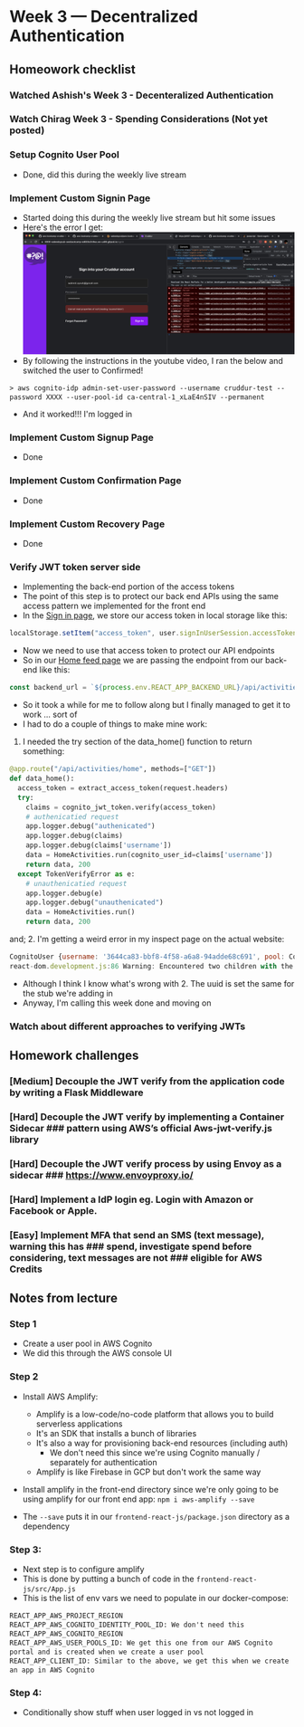 # Week 3 — Decentralized Authentication

## Homeowork checklist
### Watched Ashish's Week 3 - Decenteralized Authentication
### Watch Chirag Week 3 - Spending Considerations (Not yet posted)
### Setup Cognito User Pool
- Done, did this during the weekly live stream

### Implement Custom Signin Page
- Started doing this during the weekly live stream but hit some issues
- Here's the error I get:
![accessToken error](./signinloginerror.jpg)
- By following the instructions in the youtube video, I ran the below and switched the user to Confirmed!
```shell
> aws cognito-idp admin-set-user-password --username cruddur-test --password XXXX --user-pool-id ca-central-1_xLaE4nSIV --permanent
```
- And it worked!!! I'm logged in

### Implement Custom Signup Page
- Done

### Implement Custom Confirmation Page
- Done

### Implement Custom Recovery Page
- Done

### Verify JWT token server side
- Implementing the back-end portion of the access tokens
- The point of this step is to protect our back end APIs using the same access pattern we implemented for the front end
- In the [Sign in page](../frontend-react-js/src/pages/SigninPage.js), we store our access token in local storage like this:
```js
localStorage.setItem("access_token", user.signInUserSession.accessToken.jwtToken)
```
- Now we need to use that access token to protect our API endpoints
- So in our [Home feed page](../frontend-react-js/src/pages/HomeFeedPage.js) we are passing the endpoint from our back-end like this:
```js
const backend_url = `${process.env.REACT_APP_BACKEND_URL}/api/activities/home`
```
- So it took a while for me to follow along but I finally managed to get it to work ... sort of
- I had to do a couple of things to make mine work:
1. I needed the try section of the data_home() function to return something:
```py
@app.route("/api/activities/home", methods=["GET"])
def data_home():
  access_token = extract_access_token(request.headers)
  try:
    claims = cognito_jwt_token.verify(access_token)
    # authenicatied request
    app.logger.debug("authenicated")
    app.logger.debug(claims)
    app.logger.debug(claims['username'])
    data = HomeActivities.run(cognito_user_id=claims['username'])
    return data, 200
  except TokenVerifyError as e:
    # unauthenicatied request
    app.logger.debug(e)
    app.logger.debug("unauthenicated")
    data = HomeActivities.run()
    return data, 200
```
and;
2. I'm getting a weird error in my inspect page on the actual website:
```js
CognitoUser {username: '3644ca83-bbf8-4f58-a6a8-94adde68c691', pool: CognitoUserPool, Session: null, client: Client, signInUserSession: CognitoUserSession, …}
react-dom.development.js:86 Warning: Encountered two children with the same key, `248959df-3079-4947-b847-9e0892d1bab4`. Keys should be unique so that components maintain their identity across updates. Non-unique keys may cause children to be duplicated and/or omitted — the behavior is unsupported and could change in a future version.
```
- Although I think I know what's wrong with 2. The uuid is set the same for the stub we're adding in
- Anyway, I'm calling this week done and moving on

### Watch about different approaches to verifying JWTs 

## Homework challenges
### [Medium] Decouple the JWT verify from the application code by writing a  Flask Middleware
### [Hard] Decouple the JWT verify by implementing a Container Sidecar ### pattern using AWS’s official Aws-jwt-verify.js library
### [Hard] Decouple the JWT verify process by using Envoy as a sidecar ### https://www.envoyproxy.io/
### [Hard]  Implement a IdP login eg. Login with Amazon or Facebook or Apple.
### [Easy] Implement MFA that send an SMS (text message), warning this has ### spend, investigate spend before considering, text messages are not ### eligible for AWS Credits


## Notes from lecture

### Step 1
- Create a user pool in AWS Cognito
- We did this through the AWS console UI

### Step 2
- Install AWS Amplify:
    - Amplify is a low-code/no-code platform that allows you to build serverless applications
    - It's an SDK that installs a bunch of libraries
    - It's also a way for provisioning back-end resources (including auth)
        - We don't need this since we're using Cognito manually / separately for authentication
    - Amplify is like Firebase in GCP but don't work the same way

- Install amplify in the front-end directory since we're only going to be using amplify for our front end app:
```npm i aws-amplify --save```
- The ```--save``` puts it in our ```frontend-react-js/package.json``` directory as a dependency

### Step 3: 
- Next step is to configure amplify
- This is done by putting a bunch of code in the ```frontend-react-js/src/App.js```
- This is the list of env vars we need to populate in our docker-compose:
```shell
REACT_APP_AWS_PROJECT_REGION
REACT_APP_AWS_COGNITO_IDENTITY_POOL_ID: We don't need this
REACT_APP_AWS_COGNITO_REGION
REACT_APP_AWS_USER_POOLS_ID: We get this one from our AWS Cognito portal and is created when we create a user pool
REACT_APP_CLIENT_ID: Similar to the above, we get this when we create an app in AWS Cognito
```

### Step 4:
- Conditionally show stuff when user logged in vs not logged in